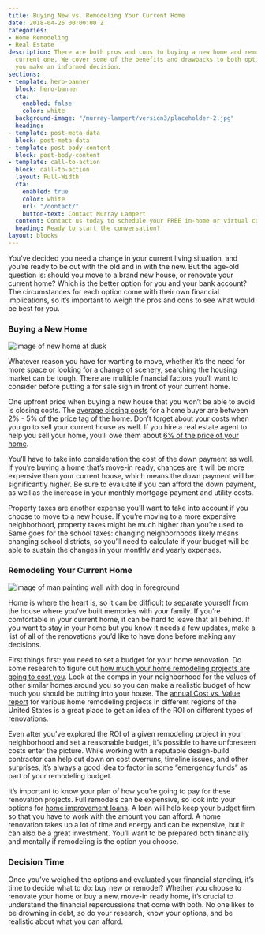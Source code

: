 ```yaml
---
title: Buying New vs. Remodeling Your Current Home
date: 2018-04-25 00:00:00 Z
categories:
- Home Remodeling
- Real Estate
description: There are both pros and cons to buying a new home and remodeling your
  current one. We cover some of the benefits and drawbacks to both options to help
  you make an informed decision.
sections:
- template: hero-banner
  block: hero-banner
  cta:
    enabled: false
    color: white
  background-image: "/murray-lampert/version3/placeholder-2.jpg"
  heading: 
- template: post-meta-data
  block: post-meta-data
- template: post-body-content
  block: post-body-content
- template: call-to-action
  block: call-to-action
  layout: Full-Width
  cta:
    enabled: true
    color: white
    url: "/contact/"
    button-text: Contact Murray Lampert
  content: Contact us today to schedule your FREE in-home or virtual consultation.
  heading: Ready to start the conversation?
layout: blocks
---
```


You’ve decided you need a change in your current living situation, and you’re ready to be out with the old and in with the new. But the age-old question is: should you move to a brand new house, or renovate your current home? Which is the better option for you and your bank account? The circumstances for each option come with their own financial implications, so it’s important to weigh the pros and cons to see what would be best for you.

### Buying a New Home

![image of new home at dusk](/uploads/buying-new-home.jpg "Pros and Cons of Buying a New Home")

Whatever reason you have for wanting to move, whether it’s the need for more space or looking for a change of scenery, searching the housing market can be tough. There are multiple financial factors you’ll want to consider before putting a for sale sign in front of your current home.

One upfront price when buying a new house that you won’t be  able to avoid is closing costs. The [average closing costs](https://www.zillow.com/mortgage-learning/closing-costs/) for a home buyer are between 2% - 5% of the price tag of the home. Don’t forget about your costs when you go to sell your current house as well. If you hire a real estate agent to help you sell your home, you’ll owe them about [6% of the price of your home](https://www.realtor.com/advice/sell/how-much-does-it-cost-to-sell-a-house/).

You’ll have to take into consideration the cost of the down payment as well. If you’re buying a home that’s move-in ready, chances are it will be more expensive than your current house, which means the down payment will be significantly higher. Be sure to evaluate if you can afford the down payment, as well as the increase in your monthly mortgage payment and utility costs.

Property taxes are another expense you’ll want to take into account if you choose to move to a new house. If you’re moving to a more expensive neighborhood, property taxes might be much higher than you’re used to. Same goes for the school taxes: changing neighborhoods likely means changing school districts, so you’ll need to calculate if your budget will be able to sustain the changes in your monthly and yearly expenses.

### Remodeling Your Current Home

![image of man painting wall with dog in foreground](/uploads/remodel-current-home.jpg "Pros and Cons of Remodeling Your Current Home")

Home is where the heart is, so it can be difficult to separate yourself from the house where you’ve built memories with your family. If you’re comfortable in your current home, it can be hard to leave that all behind. If you want to stay in your home but you know it needs a few updates, make a list of all of the renovations you’d like to have done before making any decisions.

First things first: you need to set a budget for your home renovation. Do some research to figure out [how much your home remodeling projects are going to cost you](https://murraylampert.com/how-much-will-my-home-remodeling-project-cost/). Look at the comps in your neighborhood for the values of other similar homes around you so you can make a realistic budget of how much you should be putting into your house. The [annual Cost vs. Value report](/infographic-2018-cost-vs-value-report-home-remodeling/) for various home remodeling projects in different regions of the United States is a great place to get an idea of the ROI on different types of renovations.

Even after you’ve explored the ROI of a given remodeling project in your neighborhood and set a reasonable budget, it’s possible to have unforeseen costs enter the picture. While working with a reputable design-build contractor can help cut down on cost overruns, timeline issues, and other surprises, it’s always a good idea to factor in some “emergency funds” as part of your remodeling budget.

It’s important to know your plan of how you’re going to pay for these renovation projects. Full remodels can be expensive, so look into your options for [home improvement loans](https://www.earnest.com/personal-loans/home-improvement-loans). A loan will help keep your budget firm so that you have to work with the amount you can afford. A home renovation takes up a lot of time and energy and can be expensive, but it can also be a great investment. You’ll want to be prepared both financially and mentally if remodeling is the option you choose.

### Decision Time

Once you’ve weighed the options and evaluated your financial standing, it’s time to decide what to do: buy new or remodel? Whether you choose to renovate your home or buy a new, move-in ready home, it’s crucial to understand the financial repercussions that come with both. No one likes to be drowning in debt, so do your research, know your options, and be realistic about what you can afford.
